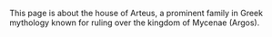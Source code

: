 This page is about the house of Arteus, a prominent family in Greek mythology known for ruling over the kingdom of Mycenae (Argos).
